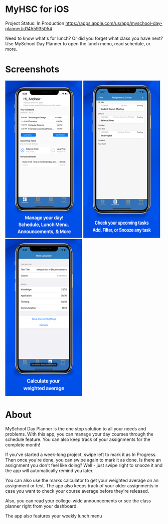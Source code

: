 # MyHSC for iOS 
Project Status: In Production
https://apps.apple.com/us/app/myschool-day-planner/id1455935054


Need to know what's for lunch? Or did you forget what class you have next? 
Use MySchool Day Planner to open the lunch menu, read schedule, or more.

# Screenshots
<p>
  <img src="/Screenshots/1dashboard.jpg?raw=true" width=245 height=500 display=inline/>
  <img src="/Screenshots/2assignments.jpg?raw=true" width=245 height=500 display=inline/>
  <img src="/Screenshots/3calculator.jpg?raw=true" width=245 height=500 display=inline/>
</p>


# About
MySchool Day Planner is the one stop solution to all your needs and problems. With this app, you can manage your day courses through the schedule feature. You can also keep track of your assignments for the complete month! 

If you've started a week-long project, swipe left to mark it as In Progress. Then once you're done, you can swipe again to mark it as done. Is there an assignment you don't feel like doing? Well - just swipe right to snooze it and the app will automatically remind you later. 

You can also use the marks calculator to get your weighted average on an assignment or test. The app also keeps track of your older assignments in case you want to check your course average before they're released. 

Also, you can read your college-wide announcements or see the class planner right from your dashboard. 

The app also features your weekly lunch menu


